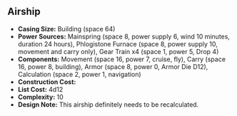## Airship

- **Casing Size:** Building (space 64)
- **Power Sources:** Mainspring (space 8, power supply 6, wind 10 minutes, duration 24 hours), Phlogistone Furnace (space 8, power supply 10,
  movement and carry only), Gear Train x4 (space 1, power 5, Drop 4)
- **Components:** Movement (space 16, power 7, cruise, fly), Carry (space 16,
  power 8, building), Armor (space 8, power 0, Armor Die D12), Calculation
  (space 2, power 1, navigation)
- **Construction Cost:** 
- **List Cost:** 4d12
- **Complexity:** 10
- **Design Note:** This airship definitely needs to be recalculated. 

